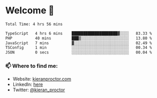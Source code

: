 # Welcome 🦘

<!--START_SECTION:waka-->

```txt
Total Time: 4 hrs 56 mins

TypeScript   4 hrs 6 mins    ████████████████████▓░░░░   83.33 %
PHP          40 mins         ███▒░░░░░░░░░░░░░░░░░░░░░   13.80 %
JavaScript   7 mins          ▓░░░░░░░░░░░░░░░░░░░░░░░░   02.49 %
TSConfig     1 min           ░░░░░░░░░░░░░░░░░░░░░░░░░   00.34 %
JSON         0 secs          ░░░░░░░░░░░░░░░░░░░░░░░░░   00.04 %
```

<!--END_SECTION:waka-->

### 📫 Where to find me:

-   Website: [kieranproctor.com](https://kieranproctor.com/)
-   LinkedIn: [here](https://www.linkedin.com/in/kieran-proctor-086b5a159/)
-   Twitter: [@kieran_proctor](https://twitter.com/kieran_proctor)
